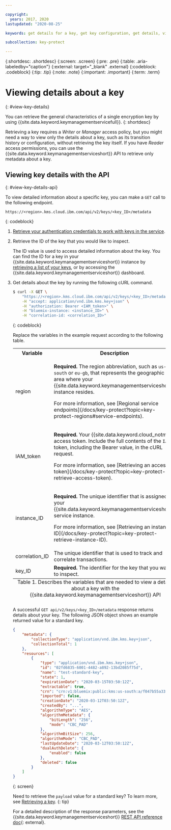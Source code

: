 ```yaml
---

copyright:
  years: 2017, 2020
lastupdated: "2020-08-25"

keywords: get details for a key, get key configuration, get details, view encryption key details, view encryption key, retrieve encryption key details, API examples

subcollection: key-protect

---
```


{:shortdesc: .shortdesc}
{:screen: .screen}
{:pre: .pre}
{:table: .aria-labeledby="caption"}
{:external: target="_blank" .external}
{:codeblock: .codeblock}
{:tip: .tip}
{:note: .note}
{:important: .important}
{:term: .term}

# Viewing details about a key
{: #view-key-details}

You can retrieve the general characteristics of a single encryption key by using
{{site.data.keyword.keymanagementservicefull}}.
{: shortdesc}

Retrieving a key requires a _Writer_ or _Manager_ access policy, but you might
need a way to view only the details about a key, such as its transition history
or configuration, without retrieving the key itself. If you have _Reader_ access
permissions, you can use the {{site.data.keyword.keymanagementserviceshort}}
API to retrieve only metadata about a key.

## Viewing key details with the API
{: #view-key-details-api}

To view detailed information about a specific key, you can make a `GET` call to
the following endpoint.

```
https://<region>.kms.cloud.ibm.com/api/v2/keys/<key_ID>/metadata
```
{: codeblock}

1. [Retrieve your authentication credentials to work with keys in the service](/docs/key-protect?topic=key-protect-set-up-api).

2. Retrieve the ID of the key that you would like to inspect.

    The ID value is used to access detailed information about the key. You can
    find the ID for a key in your
    {{site.data.keyword.keymanagementserviceshort}} instance by
    [retrieving a list of your keys](/docs/key-protect?topic=key-protect-view-keys),
    or by accessing the {{site.data.keyword.keymanagementserviceshort}}
    dashboard.

3. Get details about the key by running the following cURL command.

    ```sh
    $ curl -X GET \
        "https://<region>.kms.cloud.ibm.com/api/v2/keys/<key_ID>/metadata" \
        -H "accept: application/vnd.ibm.kms.key+json" \
        -H "authorization: Bearer <IAM_token>" \
        -H "bluemix-instance: <instance_ID>" \
        -H "correlation-id: <correlation_ID>"
    ```
    {: codeblock}

    Replace the variables in the example request according to the following
    table.

    <table>
      <tr>
        <th>Variable</th>
        <th>Description</th>
      </tr>

      <tr>
        <td>
          <varname>region</varname>
        </td>
        <td>
          <p>
            <strong>Required.</strong> The region abbreviation, such as
            <code>us-south</code> or <code>eu-gb</code>, that represents the
            geographic area where your
            {{site.data.keyword.keymanagementserviceshort}} instance
            resides.
          </p>
          <p>
            For more information, see
            [Regional service endpoints](/docs/key-protect?topic=key-protect-regions#service-endpoints).
          </p>
        </td>
      </tr>

      <tr>
        <td>
          <varname>IAM_token</varname>
        </td>
        <td>
          <p>
            <strong>Required.</strong> Your {{site.data.keyword.cloud_notm}}
            access token. Include the full contents of the <code>IAM</code>
            token, including the Bearer value, in the cURL request.
          </p>
          <p>
            For more information, see
            [Retrieving an access token](/docs/key-protect?topic=key-protect-retrieve-access-token).
          </p>
        </td>
      </tr>

      <tr>
        <td>
          <varname>instance_ID</varname>
        </td>
        <td>
          <p>
            <strong>Required.</strong> The unique identifier that is assigned to
            your {{site.data.keyword.keymanagementserviceshort}} service
            instance.
          </p>
          <p>
            For more information, see
            [Retrieving an instance ID](/docs/key-protect?topic=key-protect-retrieve-instance-ID).
          </p>
        </td>
      </tr>

      <tr>
        <td>
          <varname>correlation_ID</varname>
        </td>
        <td>
          The unique identifier that is used to track and correlate
          transactions.
        </td>
      </tr>

      <tr>
        <td>
          <varname>key_ID</varname>
        </td>
        <td>
          <strong>Required.</strong> The identifier for the key that you want to
          inspect.
        </td>
      </tr>

      <caption style="caption-side:bottom;">
        Table 1. Describes the variables that are needed to view a details about
        a key with the {{site.data.keyword.keymanagementserviceshort}} API
      </caption>
    </table>

    A successful `GET api/v2/keys/<key_ID>/metadata` response returns details
    about your key. The following JSON object shows an example returned value
    for a standard key.

    ```json
    {
        "metadata": {
            "collectionType": "application/vnd.ibm.kms.key+json",
            "collectionTotal": 1
        },
        "resources": [
            {
                "type": "application/vnd.ibm.kms.key+json",
                "id": "02fd6835-6001-4482-a892-13bd2085f75d",
                "name": "test-standard-key",
                "state": 1,
                "expirationDate": "2020-03-15T03:50:12Z",
                "extractable": true,
                "crn": "crn:v1:bluemix:public:kms:us-south:a/f047b55a3362ac06afad8a3f2f5586ea:12e8c9c2-a162-472d-b7d6-8b9a86b815a6:key:02fd6835-6001-4482-a892-13bd2085f75d",
                "imported": false,
                "creationDate": "2020-03-12T03:50:12Z",
                "createdBy": "...",
                "algorithmType": "AES",
                "algorithmMetadata": {
                    "bitLength": "256",
                    "mode": "CBC_PAD"
                },
                "algorithmBitSize": 256,
                "algorithmMode": "CBC_PAD",
                "lastUpdateDate": "2020-03-12T03:50:12Z",
                "dualAuthDelete": {
                    "enabled": false
                },
                "deleted": false
            }
        ]
    }
    ```
    {: screen}

    Need to retrieve the `payload` value for a standard key? To learn more, see
    [Retrieving a key](/docs/key-protect?topic=key-protect-retrieve-key).
    {: tip}

    For a detailed description of the response parameters, see the
    {{site.data.keyword.keymanagementserviceshort}}
    [REST API reference doc](/apidocs/key-protect){: external}.
